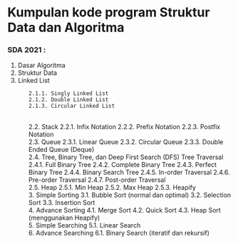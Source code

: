 # Kumpulan kode program Struktur Data dan Algoritma

### SDA 2021 :

<ol>
  <li>Dasar Algoritma</li>
  <li>Struktur Data
    <li>Linked List</li>
  </li>
<ol>
  
  
    2.1.1. Singly Linked List
    2.1.2. Double Linked List
    2.1.3. Circular Linked List
<br>
  2.2. Stack
    2.2.1. Infix Notation
    2.2.2. Prefix Notation
    2.2.3. Postfix Notation
<br>
  2.3. Queue
    2.3.1. Linear Queue
    2.3.2. Circular Queue
    2.3.3. Double Ended Queue (Deque)
<br>
  2.4. Tree, Binary Tree, dan Deep First Search (DFS) Tree Traversal
    2.4.1. Full Binary Tree
    2.4.2. Complete Binary Tree
    2.4.3. Perfect Binary Tree
    2.4.4. Binary Search Tree
    2.4.5. In-order Traversal
    2.4.6. Pre-order Traversal
    2.4.7. Post-order Traversal
<br>
  2.5. Heap
    2.5.1. Min Heap
    2.5.2. Max Heap
    2.5.3. Heapify
<br>
3. Simple Sorting
  3.1. Bubble Sort (normal dan optimal)
  3.2. Selection Sort
  3.3. Insertion Sort
<br>
4. Advance Sorting
  4.1. Merge Sort
  4.2. Quick Sort
  4.3. Heap Sort (menggunakan Heapify)
<br>
5. Simple Searching
  5.1. Linear Search
<br>
6. Advance Searching
  6.1. Binary Search (iteratif dan rekursif)

